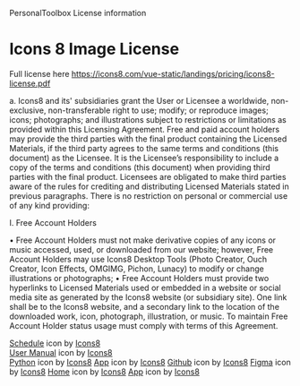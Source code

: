 PersonalToolbox License information



# Icons 8 Image License
Full license here https://icons8.com/vue-static/landings/pricing/icons8-license.pdf

a. Icons8 and its' subsidiaries grant the User or Licensee a worldwide, non-exclusive,
non-transferable right to use; modify; or reproduce images; icons; photographs; and
illustrations subject to restrictions or limitations as provided within this Licensing
Agreement.
Free and paid account holders may provide the third parties with the final product
containing the Licensed Materials, if the third party agrees to the same terms and
conditions (this document) as the Licensee. It is the Licensee’s responsibility to
include a copy of the terms and conditions (this document) when providing third
parties with the final product. Licensees are obligated to make third parties aware of
the rules for crediting and distributing Licensed Materials stated in previous
paragraphs.
There is no restriction on personal or commercial use of any kind providing:
 
I. Free Account Holders
 
• Free Account Holders must not make derivative copies of any icons or music
accessed, used, or downloaded from our website; however, Free Account Holders
may use Icons8 Desktop Tools (Photo Creator, Ouch Creator, Icon Effects, OMGIMG, Pichon, Lunacy) to modify or change illustrations or photographs;
• Free Account Holders must provide two hyperlinks to Licensed Materials used or
embedded in a website or social media site as generated by the Icons8 website (or
subsidiary site). One link shall be to the Icons8 website, and a secondary link to the
location of the downloaded work, icon, photograph, illustration, or music. To
maintain Free Account Holder status usage must comply with terms of this
Agreement. 

<a target="_blank" href="https://icons8.com/icon/60702/overtime">Schedule</a> icon by <a target="_blank" href="https://icons8.com">Icons8</a>  
<a target="_blank" href="https://icons8.com/icon/100065/user-manual">User Manual</a> icon by <a target="_blank" href="https://icons8.com">Icons8</a>  
<a target="_blank" href="https://icons8.com/icon/101379/python">Python</a> icon by <a target="_blank" href="https://icons8.com">Icons8</a>
<a target="_blank" href="https://icons8.com/icon/102595/paint-palette">App</a> icon by <a target="_blank" href="https://icons8.com">Icons8</a>
<a target="_blank" href="https://icons8.com/icon/62856/github">Github</a> icon by <a target="_blank" href="https://icons8.com">Icons8</a>
<a target="_blank" href="https://icons8.com/icon/xBrQ97Arogyy/figma">Figma</a> icon by <a target="_blank" href="https://icons8.com">Icons8</a>
<a target="_blank" href="https://icons8.com/icon/98956/home-page">Home</a> icon by <a target="_blank" href="https://icons8.com">Icons8</a>
<a target="_blank" href="https://icons8.com/icon/102978/visual-studio">App</a> icon by <a target="_blank" href="https://icons8.com">Icons8</a>
